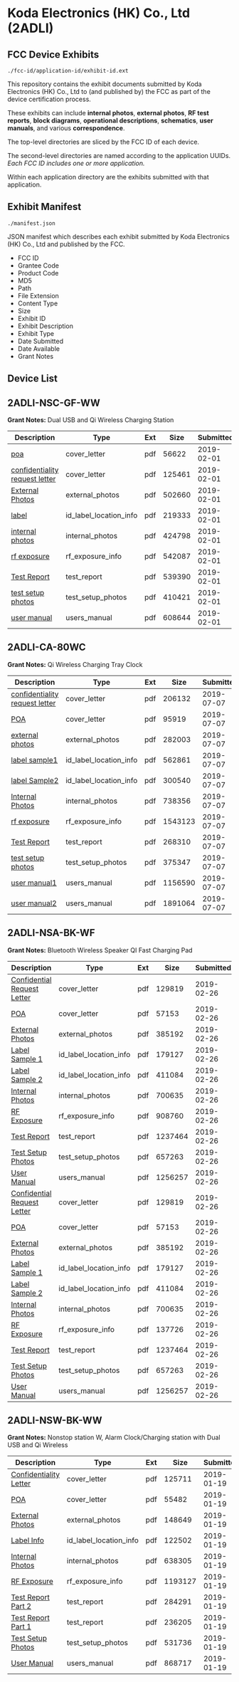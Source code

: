 # Koda Electronics (HK) Co., Ltd (2ADLI)
## FCC Device Exhibits

```
./fcc-id/application-id/exhibit-id.ext
```

This repository contains the exhibit documents submitted by Koda Electronics (HK) Co., Ltd to (and published by) the FCC as part of the device certification process.

These exhibits can include **internal photos**, **external photos**, **RF test reports**, **block diagrams**, **operational descriptions**, **schematics**, **user manuals**, and various **correspondence**.

The top-level directories are sliced by the FCC ID of each device.

The second-level directories are named according to the application UUIDs. *Each FCC ID includes one or more application.*

Within each application directory are the exhibits submitted with that application. 

## Exhibit Manifest

```
./manifest.json
```

JSON manifest which describes each exhibit submitted by Koda Electronics (HK) Co., Ltd and published by the FCC.

- FCC ID
- Grantee Code
- Product Code
- MD5
- Path
- File Extension
- Content Type
- Size
- Exhibit ID
- Exhibit Description
- Exhibit Type
- Date Submitted
- Date Available
- Grant Notes

## Device List
## 2ADLI-NSC-GF-WW
**Grant Notes:** Dual USB and Qi Wireless Charging Station

| Description | Type | Ext | Size | Submitted | Available |
| ----------- | ---- | --- | ---- | --------- | --------- |
| [poa](2ADLI-NSC-GF-WW/6a132364448af609f39ced274ec38069/4159303.pdf) | cover_letter | pdf | 56622 | 2019-02-01 | 2019-02-01 |
| [confidentiality request letter](2ADLI-NSC-GF-WW/6a132364448af609f39ced274ec38069/4159304.pdf) | cover_letter | pdf | 125461 | 2019-02-01 | 2019-02-01 |
| [External Photos](2ADLI-NSC-GF-WW/6a132364448af609f39ced274ec38069/4159305.pdf) | external_photos | pdf | 502660 | 2019-02-01 | 2019-02-01 |
| [label](2ADLI-NSC-GF-WW/6a132364448af609f39ced274ec38069/4159307.pdf) | id_label_location_info | pdf | 219333 | 2019-02-01 | 2019-02-01 |
| [internal photos](2ADLI-NSC-GF-WW/6a132364448af609f39ced274ec38069/4159306.pdf) | internal_photos | pdf | 424798 | 2019-02-01 | 2019-02-01 |
| [rf exposure](2ADLI-NSC-GF-WW/6a132364448af609f39ced274ec38069/4159308.pdf) | rf_exposure_info | pdf | 542087 | 2019-02-01 | 2019-02-01 |
| [Test Report](2ADLI-NSC-GF-WW/6a132364448af609f39ced274ec38069/4159309.pdf) | test_report | pdf | 539390 | 2019-02-01 | 2019-02-01 |
| [test setup photos](2ADLI-NSC-GF-WW/6a132364448af609f39ced274ec38069/4159310.pdf) | test_setup_photos | pdf | 410421 | 2019-02-01 | 2019-02-01 |
| [user manual](2ADLI-NSC-GF-WW/6a132364448af609f39ced274ec38069/4159311.pdf) | users_manual | pdf | 608644 | 2019-02-01 | 2019-02-01 |
## 2ADLI-CA-80WC
**Grant Notes:** Qi Wireless Charging Tray Clock

| Description | Type | Ext | Size | Submitted | Available |
| ----------- | ---- | --- | ---- | --------- | --------- |
| [confidentiality request letter](2ADLI-CA-80WC/ccab1112d4b474d64caf6fd40bcdfb0b/4346868.pdf) | cover_letter | pdf | 206132 | 2019-07-07 | 2019-07-07 |
| [POA](2ADLI-CA-80WC/ccab1112d4b474d64caf6fd40bcdfb0b/4346873.pdf) | cover_letter | pdf | 95919 | 2019-07-07 | 2019-07-07 |
| [external photos](2ADLI-CA-80WC/ccab1112d4b474d64caf6fd40bcdfb0b/4346869.pdf) | external_photos | pdf | 282003 | 2019-07-07 | 2019-07-07 |
| [label sample1](2ADLI-CA-80WC/ccab1112d4b474d64caf6fd40bcdfb0b/4346871.pdf) | id_label_location_info | pdf | 562861 | 2019-07-07 | 2019-07-07 |
| [label Sample2](2ADLI-CA-80WC/ccab1112d4b474d64caf6fd40bcdfb0b/4346872.pdf) | id_label_location_info | pdf | 300540 | 2019-07-07 | 2019-07-07 |
| [Internal Photos](2ADLI-CA-80WC/ccab1112d4b474d64caf6fd40bcdfb0b/4346870.pdf) | internal_photos | pdf | 738356 | 2019-07-07 | 2019-07-07 |
| [rf exposure](2ADLI-CA-80WC/ccab1112d4b474d64caf6fd40bcdfb0b/4346874.pdf) | rf_exposure_info | pdf | 1543123 | 2019-07-07 | 2019-07-07 |
| [Test Report](2ADLI-CA-80WC/ccab1112d4b474d64caf6fd40bcdfb0b/4346878.pdf) | test_report | pdf | 268310 | 2019-07-07 | 2019-07-07 |
| [test setup photos](2ADLI-CA-80WC/ccab1112d4b474d64caf6fd40bcdfb0b/4346875.pdf) | test_setup_photos | pdf | 375347 | 2019-07-07 | 2019-07-07 |
| [user manual1](2ADLI-CA-80WC/ccab1112d4b474d64caf6fd40bcdfb0b/4346876.pdf) | users_manual | pdf | 1156590 | 2019-07-07 | 2019-07-07 |
| [user manual2](2ADLI-CA-80WC/ccab1112d4b474d64caf6fd40bcdfb0b/4346877.pdf) | users_manual | pdf | 1891064 | 2019-07-07 | 2019-07-07 |
## 2ADLI-NSA-BK-WF
**Grant Notes:** Bluetooth Wireless Speaker QI Fast Charging Pad

| Description | Type | Ext | Size | Submitted | Available |
| ----------- | ---- | --- | ---- | --------- | --------- |
| [Confidential Request Letter](2ADLI-NSA-BK-WF/02b5fcc632a7318fc05e9e89d938c6e0/4181021.pdf) | cover_letter | pdf | 129819 | 2019-02-26 | 2019-02-26 |
| [POA](2ADLI-NSA-BK-WF/02b5fcc632a7318fc05e9e89d938c6e0/4181026.pdf) | cover_letter | pdf | 57153 | 2019-02-26 | 2019-02-26 |
| [External Photos](2ADLI-NSA-BK-WF/02b5fcc632a7318fc05e9e89d938c6e0/4181022.pdf) | external_photos | pdf | 385192 | 2019-02-26 | 2019-02-26 |
| [Label Sample 1](2ADLI-NSA-BK-WF/02b5fcc632a7318fc05e9e89d938c6e0/4181024.pdf) | id_label_location_info | pdf | 179127 | 2019-02-26 | 2019-02-26 |
| [Label Sample 2](2ADLI-NSA-BK-WF/02b5fcc632a7318fc05e9e89d938c6e0/4181025.pdf) | id_label_location_info | pdf | 411084 | 2019-02-26 | 2019-02-26 |
| [Internal Photos](2ADLI-NSA-BK-WF/02b5fcc632a7318fc05e9e89d938c6e0/4181023.pdf) | internal_photos | pdf | 700635 | 2019-02-26 | 2019-02-26 |
| [RF Exposure](2ADLI-NSA-BK-WF/02b5fcc632a7318fc05e9e89d938c6e0/4181055.pdf) | rf_exposure_info | pdf | 908760 | 2019-02-26 | 2019-02-26 |
| [Test Report](2ADLI-NSA-BK-WF/02b5fcc632a7318fc05e9e89d938c6e0/4181028.pdf) | test_report | pdf | 1237464 | 2019-02-26 | 2019-02-26 |
| [Test Setup Photos](2ADLI-NSA-BK-WF/02b5fcc632a7318fc05e9e89d938c6e0/4181029.pdf) | test_setup_photos | pdf | 657263 | 2019-02-26 | 2019-02-26 |
| [User Manual](2ADLI-NSA-BK-WF/02b5fcc632a7318fc05e9e89d938c6e0/4181030.pdf) | users_manual | pdf | 1256257 | 2019-02-26 | 2019-02-26 |
| [Confidential Request Letter](2ADLI-NSA-BK-WF/315e0e7300326a3c3004f76fc9099d65/4181021.pdf) | cover_letter | pdf | 129819 | 2019-02-26 | 2019-02-26 |
| [POA](2ADLI-NSA-BK-WF/315e0e7300326a3c3004f76fc9099d65/4181026.pdf) | cover_letter | pdf | 57153 | 2019-02-26 | 2019-02-26 |
| [External Photos](2ADLI-NSA-BK-WF/315e0e7300326a3c3004f76fc9099d65/4181022.pdf) | external_photos | pdf | 385192 | 2019-02-26 | 2019-02-26 |
| [Label Sample 1](2ADLI-NSA-BK-WF/315e0e7300326a3c3004f76fc9099d65/4181024.pdf) | id_label_location_info | pdf | 179127 | 2019-02-26 | 2019-02-26 |
| [Label Sample 2](2ADLI-NSA-BK-WF/315e0e7300326a3c3004f76fc9099d65/4181025.pdf) | id_label_location_info | pdf | 411084 | 2019-02-26 | 2019-02-26 |
| [Internal Photos](2ADLI-NSA-BK-WF/315e0e7300326a3c3004f76fc9099d65/4181023.pdf) | internal_photos | pdf | 700635 | 2019-02-26 | 2019-02-26 |
| [RF Exposure](2ADLI-NSA-BK-WF/315e0e7300326a3c3004f76fc9099d65/4181027.pdf) | rf_exposure_info | pdf | 137726 | 2019-02-26 | 2019-02-26 |
| [Test Report](2ADLI-NSA-BK-WF/315e0e7300326a3c3004f76fc9099d65/4181028.pdf) | test_report | pdf | 1237464 | 2019-02-26 | 2019-02-26 |
| [Test Setup Photos](2ADLI-NSA-BK-WF/315e0e7300326a3c3004f76fc9099d65/4181029.pdf) | test_setup_photos | pdf | 657263 | 2019-02-26 | 2019-02-26 |
| [User Manual](2ADLI-NSA-BK-WF/315e0e7300326a3c3004f76fc9099d65/4181030.pdf) | users_manual | pdf | 1256257 | 2019-02-26 | 2019-02-26 |
## 2ADLI-NSW-BK-WW
**Grant Notes:** Nonstop station W, Alarm Clock/Charging station with Dual USB and Qi Wireless

| Description | Type | Ext | Size | Submitted | Available |
| ----------- | ---- | --- | ---- | --------- | --------- |
| [Confidentiality Letter](2ADLI-NSW-BK-WW/a0e37d405bcfdad9e415de407b9fec62/4132694.pdf) | cover_letter | pdf | 125711 | 2019-01-19 | 2019-01-19 |
| [POA](2ADLI-NSW-BK-WW/a0e37d405bcfdad9e415de407b9fec62/4132698.pdf) | cover_letter | pdf | 55482 | 2019-01-19 | 2019-01-19 |
| [External Photos](2ADLI-NSW-BK-WW/a0e37d405bcfdad9e415de407b9fec62/4132695.pdf) | external_photos | pdf | 148649 | 2019-01-19 | 2019-01-19 |
| [Label Info](2ADLI-NSW-BK-WW/a0e37d405bcfdad9e415de407b9fec62/4132697.pdf) | id_label_location_info | pdf | 122502 | 2019-01-19 | 2019-01-19 |
| [Internal Photos](2ADLI-NSW-BK-WW/a0e37d405bcfdad9e415de407b9fec62/4132696.pdf) | internal_photos | pdf | 638305 | 2019-01-19 | 2019-01-19 |
| [RF Exposure](2ADLI-NSW-BK-WW/a0e37d405bcfdad9e415de407b9fec62/4132699.pdf) | rf_exposure_info | pdf | 1193127 | 2019-01-19 | 2019-01-19 |
| [Test Report Part 2](2ADLI-NSW-BK-WW/a0e37d405bcfdad9e415de407b9fec62/4132688.pdf) | test_report | pdf | 284291 | 2019-01-19 | 2019-01-19 |
| [Test Report Part 1](2ADLI-NSW-BK-WW/a0e37d405bcfdad9e415de407b9fec62/4132700.pdf) | test_report | pdf | 236205 | 2019-01-19 | 2019-01-19 |
| [Test Setup Photos](2ADLI-NSW-BK-WW/a0e37d405bcfdad9e415de407b9fec62/4132701.pdf) | test_setup_photos | pdf | 531736 | 2019-01-19 | 2019-01-19 |
| [User Manual](2ADLI-NSW-BK-WW/a0e37d405bcfdad9e415de407b9fec62/4132687.pdf) | users_manual | pdf | 868717 | 2019-01-19 | 2019-01-19 |
